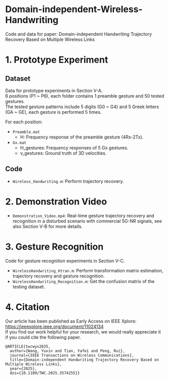 # Domain-independent-Wireless-Handwriting
Code and data for paper: Domain-independent Handwriting Trajectory Recovery Based on Multiple Wireless Links<br>

# 1. Prototype Experiment
## Dataset
Data for prototype experiments in Section V-A. <br>
6 positions (P1 ~ P6), each folder contains 1 preamble gesture and 50 tested gestures.<br>
The tested gesture patterns include 5 digits (G0 ~ G4) and 5 Greek letters (GA ~ GE), each gesture is performed 5 times.

For each position:
* ``Preamble.mat``
  * H: Frequency response of the preamble gesture (4Rx-2Tx).
* ``Gx.mat``
  * H_gestures: Frequency responses of 5 Gx gestures.
  * v_gestures: Ground truth of 3D velocities.

## Code
* ``Wireless_Handwriting.m``: Perform trajectory recovery.

# 2. Demonstration Video
* ``Demonstration_Video.mp4``: Real-time gesture trajectory recovery and recognition in a disturbed scenario with commercial 5G-NR signals, see also Section V-B for more details.

# 3. Gesture Recognition
Code for gesture recognition experiments in Section V-C.<br>
* ``WirelessHandwriting_Htran.m``: Perform transformation matrix estimation, trajectory recovery and gesture recognition.
* ``WirelessHandwriting_Recognition.m``: Get the confusion matrix of the testing dataset.

# 4. Citation
Our article has been published as Early Access on IEEE Xplore: https://ieeexplore.ieee.org/document/11024134<br>
If you find our work helpful for your research, we would really appreciate it if you could cite the following paper.
```text
@ARTICLE{twcwyx2025,
  author={Wang, Yuxin and Tian, Yafei and Peng, Rui},
  journal={IEEE Transactions on Wireless Communications}, 
  title={Domain-independent Handwriting Trajectory Recovery Based on Multiple Wireless Links}, 
  year={2025},
  doi={10.1109/TWC.2025.3574255}}
```






